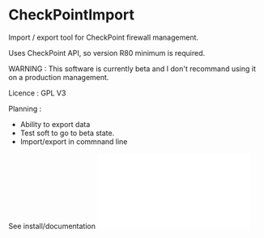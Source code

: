 # CheckPointImport

Import / export tool for CheckPoint firewall management.

Uses CheckPoint API, so version R80 minimum is required.

WARNING : This software is currently beta and I don't recommand using it on a production management. 

Licence : GPL V3

Planning : 
- Ability to export data
- Test soft to go to beta state.
- Import/export in commnand line 



See install/documentation ![here](docs/01-installation.md) 
